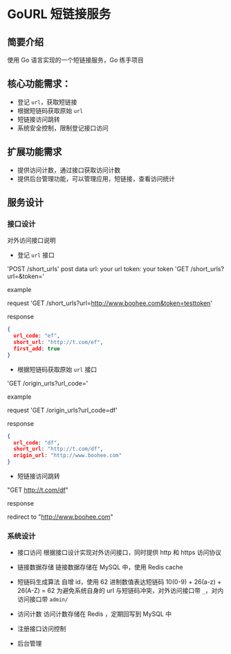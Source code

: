 
# GoURL 短链接服务

## 简要介绍

使用 Go 语言实现的一个短链接服务，Go 练手项目

## 核心功能需求：

* 登记 `url`，获取短链接
* 根据短链码获取原始 `url`
* 短链接访问跳转
* 系统安全控制，限制登记接口访问

## 扩展功能需求

* 提供访问计数，通过接口获取访问计数
* 提供后台管理功能，可以管理应用，短链接，查看访问统计

## 服务设计

### 接口设计

对外访问接口说明

* 登记 `url` 接口

'POST /short_urls'
post data
   url: your url
   token: your token
'GET /short_urls?url=<your escaped url>&token=<your token>'

example

request
  'GET /short_urls?url=http://www.boohee.com&token=testtoken'

response

```json
{
  url_code: "ef",
  short_url: "http://t.com/ef",
  first_add: true
}
```

* 根据短链码获取原始 `url` 接口

'GET /origin_urls?url_code=<short url code>'

example

request
  'GET /origin_urls?url_code=df'

response

```json
{
  url_code: "df",
  short_url: "http://t.com/df",
  origin_url: "http://www.boohee.com"
}
```

* 短链接访问跳转

"GET http://t.com/df"

response

redirect to "http://www.boohee.com"

### 系统设计

* 接口访问
  根据接口设计实现对外访问接口，同时提供 http 和 https 访问协议

* 链接数据存储
  链接数据存储在 MySQL 中，使用 Redis cache

* 短链码生成算法
  自增 id，使用 62 进制数值表达短链码
  10(0-9) + 26(a-z) + 26(A-Z) = 62
  为避免系统自身的 url 与短链码冲突，对外访问接口带 `_`，对内访问接口带 `admin/`

* 访问计数
  访问计数存储在 Redis ，定期回写到 MySQL 中

* 注册接口访问控制

* 后台管理
